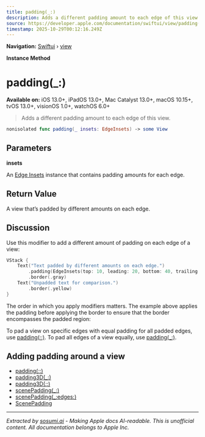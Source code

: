 ```yaml
---
title: padding(_:)
description: Adds a different padding amount to each edge of this view.
source: https://developer.apple.com/documentation/swiftui/view/padding(_:)
timestamp: 2025-10-29T00:12:16.249Z
---
```


**Navigation:** [Swiftui](/documentation/swiftui) › [view](/documentation/swiftui/view)

**Instance Method**

# padding(_:)

**Available on:** iOS 13.0+, iPadOS 13.0+, Mac Catalyst 13.0+, macOS 10.15+, tvOS 13.0+, visionOS 1.0+, watchOS 6.0+

> Adds a different padding amount to each edge of this view.

```swift
nonisolated func padding(_ insets: EdgeInsets) -> some View
```

## Parameters

**insets**

An [Edge Insets](/documentation/swiftui/edgeinsets) instance that contains padding amounts for each edge.



## Return Value

A view that’s padded by different amounts on each edge.

## Discussion

Use this modifier to add a different amount of padding on each edge of a view:

```swift
VStack {
    Text("Text padded by different amounts on each edge.")
        .padding(EdgeInsets(top: 10, leading: 20, bottom: 40, trailing: 0))
        .border(.gray)
    Text("Unpadded text for comparison.")
        .border(.yellow)
}
```

The order in which you apply modifiers matters. The example above applies the padding before applying the border to ensure that the border encompasses the padded region:



To pad a view on specific edges with equal padding for all padded edges, use [padding(_:_:)](/documentation/swiftui/view/padding(_:_:)). To pad all edges of a view equally, use [padding(_:)](/documentation/swiftui/view/padding(_:)).

## Adding padding around a view

- [padding(_:_:)](/documentation/swiftui/view/padding(_:_:))
- [padding3D(_:)](/documentation/swiftui/view/padding3d(_:))
- [padding3D(_:_:)](/documentation/swiftui/view/padding3d(_:_:))
- [scenePadding(_:)](/documentation/swiftui/view/scenepadding(_:))
- [scenePadding(_:edges:)](/documentation/swiftui/view/scenepadding(_:edges:))
- [ScenePadding](/documentation/swiftui/scenepadding)

---

*Extracted by [sosumi.ai](https://sosumi.ai) - Making Apple docs AI-readable.*
*This is unofficial content. All documentation belongs to Apple Inc.*
